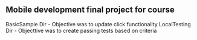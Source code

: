 ## Mobile development final project for course

BasicSample Dir - Objective was to update click functionality
LocalTesting Dir - Objecttive was to create passing tests based on criteria
